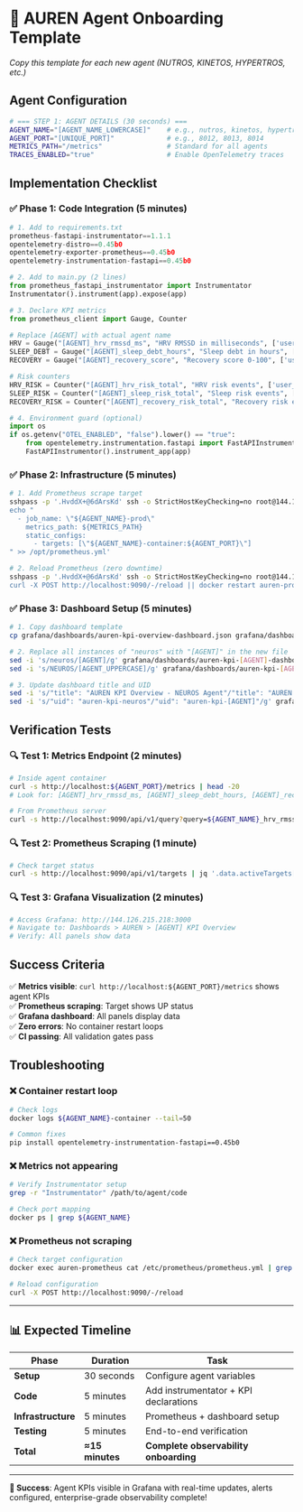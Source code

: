# 🚀 AUREN Agent Onboarding Template

*Copy this template for each new agent (NUTROS, KINETOS, HYPERTROS, etc.)*

## Agent Configuration

```bash
# === STEP 1: AGENT DETAILS (30 seconds) ===
AGENT_NAME="[AGENT_NAME_LOWERCASE]"    # e.g., nutros, kinetos, hypertros
AGENT_PORT="[UNIQUE_PORT]"             # e.g., 8012, 8013, 8014
METRICS_PATH="/metrics"                # Standard for all agents
TRACES_ENABLED="true"                  # Enable OpenTelemetry traces
```

## Implementation Checklist

### ✅ **Phase 1: Code Integration (5 minutes)**
```python
# 1. Add to requirements.txt
prometheus-fastapi-instrumentator==1.1.1
opentelemetry-distro==0.45b0
opentelemetry-exporter-prometheus==0.45b0
opentelemetry-instrumentation-fastapi==0.45b0

# 2. Add to main.py (2 lines)
from prometheus_fastapi_instrumentator import Instrumentator
Instrumentator().instrument(app).expose(app)

# 3. Declare KPI metrics
from prometheus_client import Gauge, Counter

# Replace [AGENT] with actual agent name
HRV = Gauge("[AGENT]_hrv_rmssd_ms", "HRV RMSSD in milliseconds", ['user_id', 'agent'])
SLEEP_DEBT = Gauge("[AGENT]_sleep_debt_hours", "Sleep debt in hours", ['user_id', 'agent'])
RECOVERY = Gauge("[AGENT]_recovery_score", "Recovery score 0-100", ['user_id', 'agent'])

# Risk counters
HRV_RISK = Counter("[AGENT]_hrv_risk_total", "HRV risk events", ['user_id', 'agent', 'severity'])
SLEEP_RISK = Counter("[AGENT]_sleep_risk_total", "Sleep risk events", ['user_id', 'agent', 'severity'])
RECOVERY_RISK = Counter("[AGENT]_recovery_risk_total", "Recovery risk events", ['user_id', 'agent', 'severity'])

# 4. Environment guard (optional)
import os
if os.getenv("OTEL_ENABLED", "false").lower() == "true":
    from opentelemetry.instrumentation.fastapi import FastAPIInstrumentor
    FastAPIInstrumentor().instrument_app(app)
```

### ✅ **Phase 2: Infrastructure (5 minutes)**
```bash
# 1. Add Prometheus scrape target
sshpass -p '.HvddX+@6dArsKd' ssh -o StrictHostKeyChecking=no root@144.126.215.218 '
echo "
  - job_name: \"${AGENT_NAME}-prod\"
    metrics_path: ${METRICS_PATH}
    static_configs:
      - targets: [\"${AGENT_NAME}-container:${AGENT_PORT}\"]
" >> /opt/prometheus.yml'

# 2. Reload Prometheus (zero downtime)
sshpass -p '.HvddX+@6dArsKd' ssh -o StrictHostKeyChecking=no root@144.126.215.218 '
curl -X POST http://localhost:9090/-/reload || docker restart auren-prometheus'
```

### ✅ **Phase 3: Dashboard Setup (5 minutes)**
```bash
# 1. Copy dashboard template
cp grafana/dashboards/auren-kpi-overview-dashboard.json grafana/dashboards/auren-kpi-[AGENT]-dashboard.json

# 2. Replace all instances of "neuros" with "[AGENT]" in the new file
sed -i 's/neuros/[AGENT]/g' grafana/dashboards/auren-kpi-[AGENT]-dashboard.json
sed -i 's/NEUROS/[AGENT_UPPERCASE]/g' grafana/dashboards/auren-kpi-[AGENT]-dashboard.json

# 3. Update dashboard title and UID
sed -i 's/"title": "AUREN KPI Overview - NEUROS Agent"/"title": "AUREN KPI Overview - [AGENT_UPPERCASE] Agent"/g' grafana/dashboards/auren-kpi-[AGENT]-dashboard.json
sed -i 's/"uid": "auren-kpi-neuros"/"uid": "auren-kpi-[AGENT]"/g' grafana/dashboards/auren-kpi-[AGENT]-dashboard.json
```

## Verification Tests

### 🔍 **Test 1: Metrics Endpoint (2 minutes)**
```bash
# Inside agent container
curl -s http://localhost:${AGENT_PORT}/metrics | head -20
# Look for: [AGENT]_hrv_rmssd_ms, [AGENT]_sleep_debt_hours, [AGENT]_recovery_score

# From Prometheus server
curl -s http://localhost:9090/api/v1/query?query=${AGENT_NAME}_hrv_rmssd_ms
```

### 🔍 **Test 2: Prometheus Scraping (1 minute)**
```bash
# Check target status
curl -s http://localhost:9090/api/v1/targets | jq '.data.activeTargets[] | select(.labels.job=="'${AGENT_NAME}'-prod")'
```

### 🔍 **Test 3: Grafana Visualization (2 minutes)**
```bash
# Access Grafana: http://144.126.215.218:3000
# Navigate to: Dashboards > AUREN > [AGENT] KPI Overview
# Verify: All panels show data
```

## Success Criteria

✅ **Metrics visible**: `curl http://localhost:${AGENT_PORT}/metrics` shows agent KPIs  
✅ **Prometheus scraping**: Target shows UP status  
✅ **Grafana dashboard**: All panels display data  
✅ **Zero errors**: No container restart loops  
✅ **CI passing**: All validation gates pass  

## Troubleshooting

### ❌ **Container restart loop**
```bash
# Check logs
docker logs ${AGENT_NAME}-container --tail=50

# Common fixes
pip install opentelemetry-instrumentation-fastapi==0.45b0
```

### ❌ **Metrics not appearing**
```bash
# Verify Instrumentator setup
grep -r "Instrumentator" /path/to/agent/code

# Check port mapping
docker ps | grep ${AGENT_NAME}
```

### ❌ **Prometheus not scraping**
```bash
# Check target configuration
docker exec auren-prometheus cat /etc/prometheus/prometheus.yml | grep -A 5 ${AGENT_NAME}

# Reload configuration
curl -X POST http://localhost:9090/-/reload
```

---

## 📊 **Expected Timeline**

| Phase | Duration | Task |
|-------|----------|------|
| **Setup** | 30 seconds | Configure agent variables |
| **Code** | 5 minutes | Add instrumentator + KPI declarations |
| **Infrastructure** | 5 minutes | Prometheus + dashboard setup |
| **Testing** | 5 minutes | End-to-end verification |
| **Total** | **≈15 minutes** | **Complete observability onboarding** |

---

**🎯 Success**: Agent KPIs visible in Grafana with real-time updates, alerts configured, enterprise-grade observability complete!